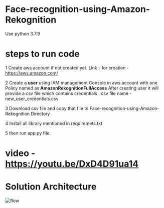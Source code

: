 # Face-recognition-using-Amazon-Rekognition

Use python 3.7.9

# steps to run code

1 Create aws account if not created yet.
  Link - for creation - https://aws.amazon.com/
  
2 Create a **user** using IAM management Console in aws account with one Policy named as **AmazonRekognitionFullAccess**
  After creating user it will provide a csv file which contains credentials . 
  csv file name - new_user_credentials.csv
  
3 Download csv file and copy that file to Face-recognition-using-Amazon-Rekognition Directory

4 Install all library mentioned in requiremets.txt

5 then run app.py file.


# video - https://youtu.be/DxD4D91ua14


# Solution Architecture
![flow](https://user-images.githubusercontent.com/49396196/147386515-9649f377-3195-401c-9c1e-87d1e5fc8fde.png)
